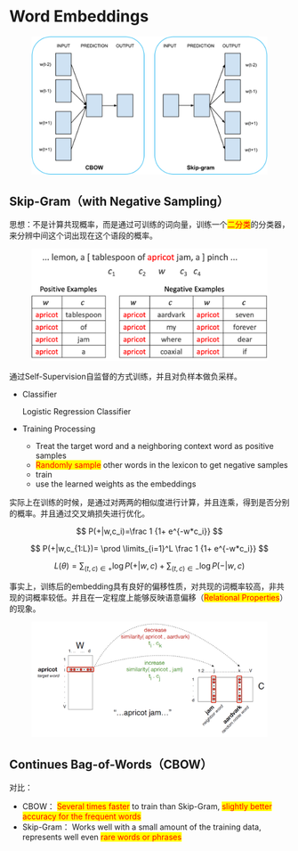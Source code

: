 # Word Embeddings

<figure><img src="../../.gitbook/assets/image (2).png" alt=""><figcaption></figcaption></figure>

## Skip-Gram（with Negative Sampling）

思想：不是计算共现概率，而是通过可训练的词向量，训练一个<mark style="color:red;">二分类</mark>的分类器，来分辨中间这个词出现在这个语段的概率。

<figure><img src="../../.gitbook/assets/image.png" alt=""><figcaption></figcaption></figure>

通过Self-Supervision自监督的方式训练，并且对负样本做负采样。

*   Classifier

    Logistic Regression Classifier
* Training Processing
  * Treat the target word and a neighboring context word as positive samples
  * <mark style="color:red;">Randomly sample</mark> other words in the lexicon to get negative samples
  * train
  * use the learned weights as the embeddings

实际上在训练的时候，是通过对两两的相似度进行计算，并且连乘，得到是否分别的概率。并且通过交叉熵损失进行优化。

$$
P(+|w,c_i)=\frac 1 {1+ e^{-w*c_i}}
$$

$$
P(+|w,c_{1:L})= \prod \limits_{i=1}^L \frac 1 {1+ e^{-w*c_i}}
$$

$$
L(\theta)=\sum_{(t,c) \in +} {\log{P(+|w,c)}} + \sum_{(t,c) \in -} {\log {P(-|w,c)}}
$$

事实上，训练后的embedding具有良好的偏移性质，对共现的词概率较高，非共现的词概率较低。并且在一定程度上能够反映语意偏移（<mark style="color:red;">Relational Properties</mark>）的现象。

<figure><img src="../../.gitbook/assets/image (1).png" alt=""><figcaption></figcaption></figure>

## Continues Bag-of-Words（CBOW）

对比：

* CBOW： <mark style="color:red;">Several times faster</mark> to train than Skip-Gram, <mark style="color:red;">slightly better accuracy for the frequent words</mark>
* Skip-Gram： Works well with a small amount of the training data, represents well even <mark style="color:red;">rare words or phrases</mark>
